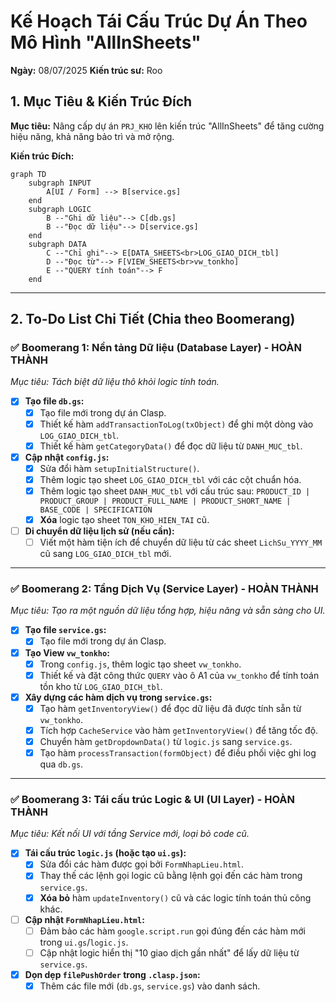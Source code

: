 # Kế Hoạch Tái Cấu Trúc Dự Án Theo Mô Hình "AllInSheets"

**Ngày:** 08/07/2025
**Kiến trúc sư:** Roo

## 1. Mục Tiêu & Kiến Trúc Đích

**Mục tiêu:** Nâng cấp dự án `PRJ_KHO` lên kiến trúc "AllInSheets" để tăng cường hiệu năng, khả năng bảo trì và mở rộng.

**Kiến trúc Đích:**
```mermaid
graph TD
    subgraph INPUT
        A[UI / Form] --> B[service.gs]
    end
    subgraph LOGIC
        B --"Ghi dữ liệu"--> C[db.gs]
        B --"Đọc dữ liệu"--> D[service.gs]
    end
    subgraph DATA
        C --"Chỉ ghi"--> E[DATA_SHEETS<br>LOG_GIAO_DICH_tbl]
        D --"Đọc từ"--> F[VIEW_SHEETS<br>vw_tonkho]
        E --"QUERY tính toán"--> F
    end
```

---

## 2. To-Do List Chi Tiết (Chia theo Boomerang)

### ✅ Boomerang 1: Nền tảng Dữ liệu (Database Layer) - HOÀN THÀNH
*Mục tiêu: Tách biệt dữ liệu thô khỏi logic tính toán.*

- [x] **Tạo file `db.gs`:**
    - [x] Tạo file mới trong dự án Clasp.
    - [x] Thiết kế hàm `addTransactionToLog(txObject)` để ghi một dòng vào `LOG_GIAO_DICH_tbl`.
    - [x] Thiết kế hàm `getCategoryData()` để đọc dữ liệu từ `DANH_MUC_tbl`.
- [x] **Cập nhật `config.js`:**
    - [x] Sửa đổi hàm `setupInitialStructure()`.
    - [x] Thêm logic tạo sheet `LOG_GIAO_DICH_tbl` với các cột chuẩn hóa.
    - [x] Thêm logic tạo sheet `DANH_MUC_tbl` với cấu trúc sau:
      `PRODUCT_ID | PRODUCT_GROUP | PRODUCT_FULL_NAME | PRODUCT_SHORT_NAME | BASE_CODE | SPECIFICATION`
    - [x] **Xóa** logic tạo sheet `TON_KHO_HIEN_TAI` cũ.
- [ ] **Di chuyển dữ liệu lịch sử (nếu cần):**
    - [ ] Viết một hàm tiện ích để chuyển dữ liệu từ các sheet `LichSu_YYYY_MM` cũ sang `LOG_GIAO_DICH_tbl` mới.

---

### ✅ Boomerang 2: Tầng Dịch Vụ (Service Layer) - HOÀN THÀNH
*Mục tiêu: Tạo ra một nguồn dữ liệu tổng hợp, hiệu năng và sẵn sàng cho UI.*

- [x] **Tạo file `service.gs`:**
    - [x] Tạo file mới trong dự án Clasp.
- [x] **Tạo View `vw_tonkho`:**
    - [x] Trong `config.js`, thêm logic tạo sheet `vw_tonkho`.
    - [x] Thiết kế và đặt công thức `QUERY` vào ô A1 của `vw_tonkho` để tính toán tồn kho từ `LOG_GIAO_DICH_tbl`.
- [x] **Xây dựng các hàm dịch vụ trong `service.gs`:**
    - [x] Tạo hàm `getInventoryView()` để đọc dữ liệu đã được tính sẵn từ `vw_tonkho`.
    - [x] Tích hợp `CacheService` vào hàm `getInventoryView()` để tăng tốc độ.
    - [x] Chuyển hàm `getDropdownData()` từ `logic.js` sang `service.gs`.
    - [x] Tạo hàm `processTransaction(formObject)` để điều phối việc ghi log qua `db.gs`.

---

### ✅ Boomerang 3: Tái cấu trúc Logic & UI (UI Layer) - HOÀN THÀNH
*Mục tiêu: Kết nối UI với tầng Service mới, loại bỏ code cũ.*

- [x] **Tái cấu trúc `logic.js` (hoặc tạo `ui.gs`):**
    - [x] Sửa đổi các hàm được gọi bởi `FormNhapLieu.html`.
    - [x] Thay thế các lệnh gọi logic cũ bằng lệnh gọi đến các hàm trong `service.gs`.
    - [x] **Xóa bỏ** hàm `updateInventory()` cũ và các logic tính toán thủ công khác.
- [ ] **Cập nhật `FormNhapLieu.html`:**
    - [ ] Đảm bảo các hàm `google.script.run` gọi đúng đến các hàm mới trong `ui.gs`/`logic.js`.
    - [ ] Cập nhật logic hiển thị "10 giao dịch gần nhất" để lấy dữ liệu từ `service.gs`.
- [x] **Dọn dẹp `filePushOrder` trong `.clasp.json`:**
    - [x] Thêm các file mới (`db.gs`, `service.gs`) vào danh sách.
